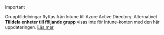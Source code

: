 >[!Important]
>Grupptilldelningar flyttas från Intune till Azure Active Directory. Alternativet **Tilldela enheter till följande grupp** visas inte för Intune-konton med den här uppdateringen. [Läs mer](/intune-classic/deploy-use/ios-device-enrollment-program-in-microsoft-intune#changes-to-intune-group-assignments)
